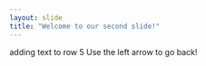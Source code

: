 ```yaml
---
layout: slide
title: "Welcome to our second slide!"
---
```

adding text to row 5
Use the left arrow to go back!
